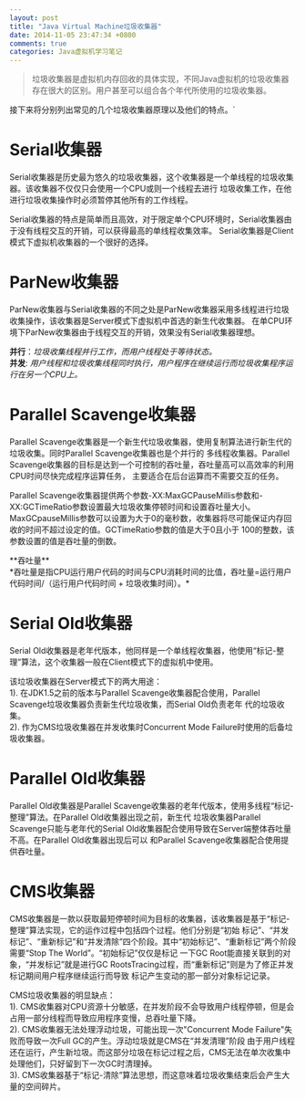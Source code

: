```yaml
---
layout: post
title: "Java Virtual Machine垃圾收集器"
date: 2014-11-05 23:47:34 +0800
comments: true
categories: Java虚拟机学习笔记
---
```

>垃圾收集器是虚拟机内存回收的具体实现，不同Java虚拟机的垃圾收集器存在很大的区别。用户甚至可以组合各个年代所使用的垃圾收集器。
<p>
	接下来将分别列出常见的几个垃圾收集器原理以及他们的特点。`
</p>
<h1>Serial收集器</h1>
<p>
Serial收集器是历史最为悠久的垃圾收集器，这个收集器是一个单线程的垃圾收集器。该收集器不仅仅只会使用一个CPU或则一个线程去进行
垃圾收集工作，在他进行垃圾收集操作时必须暂停其他所有的工作线程。
</p>
<p>
Serial收集器的特点是简单而且高效，对于限定单个CPU环境时，Serial收集器由于没有线程交互的开销，可以获得最高的单线程收集效率。
Serial收集器是Client模式下虚拟机收集器的一个很好的选择。
</p>

<h1>ParNew收集器</h1>
<p>
ParNew收集器与Serial收集器的不同之处是ParNew收集器采用多线程进行垃圾收集操作，该收集器是Server模式下虚拟机中首选的新生代收集器。
在单CPU环境下ParNew收集器由于线程交互的开销，效果没有Serial收集器理想。
</p>

**并行**：*垃圾收集线程并行工作，而用户线程处于等待状态。*</br>
**并发**: *用户线程和垃圾收集线程同时执行，用户程序在继续运行而垃圾收集程序运行在另一个CPU上。*

<h1>Parallel Scavenge收集器</h1>
<p>
	Parallel Scavenge收集器是一个新生代垃圾收集器，使用复制算法进行新生代的垃圾收集。同时Parallel Scavenge收集器也是个并行的
多线程收集器。Parallel Scavenge收集器的目标是达到一个可控制的吞吐量，吞吐量高可以高效率的利用CPU时间尽快完成程序运算任务，
主要适合在后台运算而不需要交互的任务。
</p>
<p>
Parallel Scavenge收集器提供两个参数-XX:MaxGCPauseMillis参数和-XX:GCTimeRatio参数设置最大垃圾收集停顿时间和设置吞吐量大小。
MaxGCpauseMillis参数可以设置为大于0的毫秒数，收集器将尽可能保证内存回收的时间不超过设定的值。GCTimeRatio参数的值是大于0且小于
100的整数，该参数设置的值是吞吐量的倒数。
</p>
**吞吐量**</br>
*吞吐量是指CPU运行用户代码的时间与CPU消耗时间的比值，吞吐量=运行用户代码时间/（运行用户代码时间 + 垃圾收集时间）。*

<h1>Serial Old收集器</h1>
<p>
Serial Old收集器是老年代版本，他同样是一个单线程收集器，他使用“标记-整理”算法，这个收集器一般在Client模式下的虚拟机中使用。
</p>
<p>
该垃圾收集器在Server模式下的两大用途：</br>
1). 在JDK1.5之前的版本与Parallel Scavenge收集器配合使用，Parallel Scavenge垃圾收集器负责新生代垃圾收集，而Serial Old负责老年
代的垃圾收集。</br>
2). 作为CMS垃圾收集器在并发收集时Concurrent Mode Failure时使用的后备垃圾收集器。
</p>

<h1>Parallel Old收集器</h1>
<p>
	Parallel Old收集器是Parallel Scavenge收集器的老年代版本，使用多线程“标记-整理”算法。在Parallel Old收集器出现之前，新生代
垃圾收集器Parallel Scavenge只能与老年代的Serial Old收集器配合使用导致在Server端整体吞吐量不高。在Parallel Old收集器出现后可以
和Parallel Scavenge收集器配合使用提供吞吐量。
</p>

<h1>CMS收集器</h1>
<p>
CMS收集器是一款以获取最短停顿时间为目标的收集器，该收集器是基于“标记-整理”算法实现，它的运作过程中包括四个过程。他们分别是“初始
标记”、“并发标记”、“重新标记”和“并发清除”四个阶段。其中“初始标记”、“重新标记”两个阶段需要“Stop The World”。“初始标记”仅仅是标记
一下GC Root能直接关联到的对象，“并发标记”就是进行GC RootsTracing过程，而“重新标记”则是为了修正并发标记期间用户程序继续运行而导致
标记产生变动的那一部分对象标记记录。
</p>
<p>
CMS垃圾收集器的明显缺点：</br>
1). CMS收集器对CPU资源十分敏感，在并发阶段不会导致用户线程停顿，但是会占用一部分线程而导致应用程序变慢，总吞吐量下降。</br>
2). CMS收集器无法处理浮动垃圾，可能出现一次"Concurrent Mode Failure"失败而导致一次Full GC的产生。浮动垃圾就是CMS在“并发清理”阶段
由于用户线程还在运行，产生新垃圾。而这部分垃圾在标记过程之后，CMS无法在单次收集中处理他们，只好留到下一次GC时清理掉。</br>
3). CMS收集器基于“标记-清除”算法思想，而这意味着垃圾收集结束后会产生大量的空间碎片。
<p>
